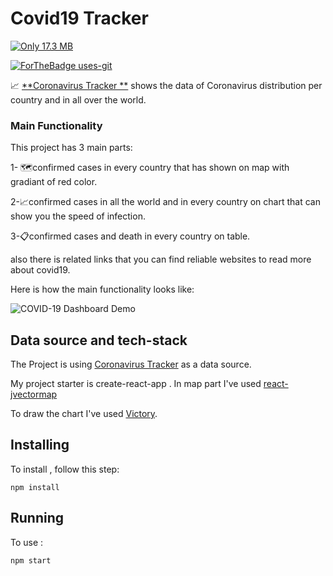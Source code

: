 


# Covid19 Tracker
[![Only 17.3 MB](https://img.shields.io/github/repo-size/faeghe-hajiabadi/covid19)](https://img.shields.io/github/repo-size/faeghe-hajiabadi/covid19)


[![ForTheBadge uses-git](http://ForTheBadge.com/images/badges/uses-git.svg)](https://GitHub.com/)




📈 [**Coronavirus Tracker **](https://haji-covid19.netlify.app/) shows the data of Сoronavirus distribution per country and in all over the world.


### Main Functionality

This project has 3 main parts: 

1- 🗺️confirmed cases in every country that has shown on map with gradiant of red color.

2-📈confirmed cases in all the world and in every country on chart that can show you the speed of infection. 

3-📋confirmed cases and death in every country on table.

also there is related links that you can find reliable websites to read more about covid19.

Here is how the main functionality looks like:

![COVID-19 Dashboard Demo](./covid.gif)

## Data source and tech-stack

The Project is using [Coronavirus Tracker](https://coronavirus-tracker-api.herokuapp.com/) as a data source.

My project starter is create-react-app . In map part I've used [react-jvectormap](https://www.npmjs.com/package/react-jvectormap)


 To draw the chart I've used [Victory](https://formidable.com/open-source/victory/docs/victory-chart/).

## Installing <Covid19 Tracker>

To install <Covid19 Tracker>, follow this step:

```
npm install
```

## Running <Covid19 Tracker>

To use <Covid19 Tracker>:

```
npm start
```


